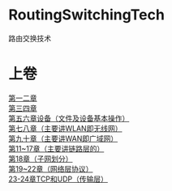 # RoutingSwitchingTech
路由交换技术
# 上卷
[第一二章](https://github.com/RaguelFoReveR/RoutingSwitchingTech/issues/1)</br>
[第三四章](https://github.com/RaguelFoReveR/RoutingSwitchingTech/issues/2)</br>
[第五六章设备（文件及设备基本操作）](https://github.com/RaguelFoReveR/RoutingSwitchingTech/issues/3)</br>
[第七八章（主要讲WLAN即无线网）](https://github.com/RaguelFoReveR/RoutingSwitchingTech/issues/4)</br>
[第九十章（主要讲WAN即广域网）](https://github.com/RaguelFoReveR/RoutingSwitchingTech/issues/5)</br>
[第11~17章（主要讲链路层的）](https://github.com/RaguelFoReveR/RoutingSwitchingTech/issues/6)</br>
[第18章（子网划分）](https://github.com/RaguelFoReveR/RoutingSwitchingTech/issues/7)</br>
[第19~22章（网络层协议）](https://github.com/RaguelFoReveR/RoutingSwitchingTech/issues/8)</br>
[23-24章TCP和UDP（传输层）](https://github.com/RaguelFoReveR/RoutingSwitchingTech/issues/9)</br>
